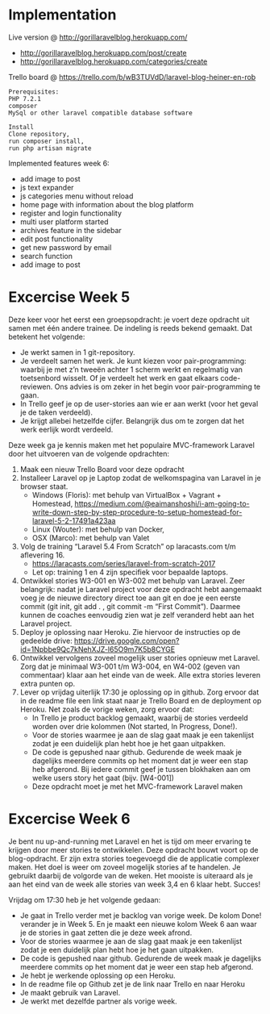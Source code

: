 # Implementation

Live version @ http://gorillaravelblog.herokuapp.com/
- http://gorillaravelblog.herokuapp.com/post/create
- http://gorillaravelblog.herokuapp.com/categories/create

Trello board @ https://trello.com/b/wB3TUVdD/laravel-blog-heiner-en-rob

```
Prerequisites:
PHP 7.2.1
composer
MySql or other laravel compatible database software
```
```
Install
Clone repository, 
run composer install, 
run php artisan migrate
```
Implemented features week 6:
- add image to post
- js text expander
- js categories menu without reload
- home page with information about the blog platform
- register and login functionality
- multi user platform started
- archives feature in the sidebar
- edit post functionality
- get new password by email
- search function
- add image to post

# Excercise Week 5

Deze keer voor het eerst een groepsopdracht: je voert deze opdracht uit samen met één andere trainee. De indeling is reeds bekend gemaakt. Dat betekent het volgende:
* Je werkt samen in 1 git-repository.
* Je verdeelt samen het werk. Je kunt kiezen voor pair-programming: waarbij je met z’n tweeën achter 1 scherm werkt en regelmatig van toetsenbord wisselt. Of je verdeelt het werk en gaat elkaars code-reviewen. Ons advies is om zeker in het begin voor pair-programming te gaan.
* In Trello geef je op de user-stories aan wie er aan werkt (voor het geval je de taken verdeeld).
* Je krijgt allebei hetzelfde cijfer. Belangrijk dus om te zorgen dat het werk eerlijk wordt verdeeld.

Deze week ga je kennis maken met het populaire MVC-framework Laravel door het uitvoeren van de volgende opdrachten:

1. Maak een nieuw Trello Board voor deze opdracht
2. Installeer Laravel op je Laptop zodat de welkomspagina van Laravel in je browser staat.
    * Windows (Floris): met behulp van VirtualBox + Vagrant + Homestead, https://medium.com/@eaimanshoshi/i-am-going-to-write-down-step-by-step-procedure-to-setup-homestead-for-laravel-5-2-17491a423aa
    * Linux (Wouter): met behulp van Docker,
    * OSX (Marco): met behulp van Valet
3. Volg de training “Laravel 5.4 From Scratch” op laracasts.com t/m aflevering 16.
    * https://laracasts.com/series/laravel-from-scratch-2017
    * Let op: training 1 en 4 zijn specifiek voor bepaalde laptops.
4. Ontwikkel stories W3-001 en W3-002 met behulp van Laravel. Zeer belangrijk: ​nadat je Laravel project voor deze opdracht hebt aangemaakt voeg je de nieuwe directory direct toe aan git en doe je een eerste commit (git init, git add . , git commit -m “First Commit”). Daarmee kunnen de coaches eenvoudig zien wat je zelf veranderd hebt aan het Laravel project.
5. Deploy je oplossing naar Heroku. Zie hiervoor de instructies op de gedeelde drive: https://drive.google.com/open?id=1Npbbe9Qc7kNehXJZ-l65O9m7K5b8CYGE
6. Ontwikkel vervolgens zoveel mogelijk user stories opnieuw met Laravel. Zorg dat je minimaal W3-001 t/m W3-004, en W4-002 (geven van commentaar) klaar aan het einde van de week. Alle extra stories leveren extra punten op.
7. Lever op vrijdag uiterlijk 17:30 je oplossing op in github. Zorg ervoor dat in de readme file een link staat naar je Trello Board en de deployment op Heroku. Net zoals de vorige weken, zorg ervoor dat:
    * In Trello je product backlog gemaakt, waarbij de stories verdeeld worden over drie kolommen (Not started, In Progress, Done!).
    * Voor de stories waarmee je aan de slag gaat maak je een takenlijst zodat je een duidelijk plan hebt hoe je het gaan uitpakken.
    * De code is gepushed naar github. Gedurende de week maak je dagelijks meerdere commits op het moment dat je weer een stap heb afgerond. Bij iedere commit geef je tussen blokhaken aan om welke users story het gaat (bijv. [W4-001])
    * Deze opdracht moet je met het MVC-framework Laravel maken

# Excercise Week 6

Je bent nu up-and-running met Laravel en het is tijd om meer ervaring te krijgen door meer stories te ontwikkelen. Deze opdracht bouwt voort op de
blog-opdracht. Er zijn extra stories toegevoegd die de applicatie complexer maken. Het doel is weer om zoveel mogelijk stories af te handelen. Je gebruikt
daarbij de volgorde van de weken. Het mooiste is uiteraard als je aan het eind van de week alle stories van week 3,4 en 6 klaar hebt.
Succes!

Vrijdag om 17:30 heb je het volgende gedaan:
- Je gaat in Trello verder met je backlog van vorige week. De kolom Done!​ verander je in Week 5. ​En je maakt een nieuwe kolom Week 6 ​aan waar je
de stories in gaat zetten die je deze week afrond.
- Voor de stories waarmee je aan de slag gaat maak je een takenlijst zodat je een duidelijk plan hebt hoe je het gaan uitpakken.
- De code is gepushed naar github. Gedurende de week maak je dagelijks meerdere commits op het moment dat je weer een stap heb afgerond.
- Je hebt je werkende oplossing op een Heroku.
- In de readme file op Github zet je de link naar Trello en naar Heroku
- Je maakt gebruik van Laravel.
- Je werkt met dezelfde partner als vorige week.
